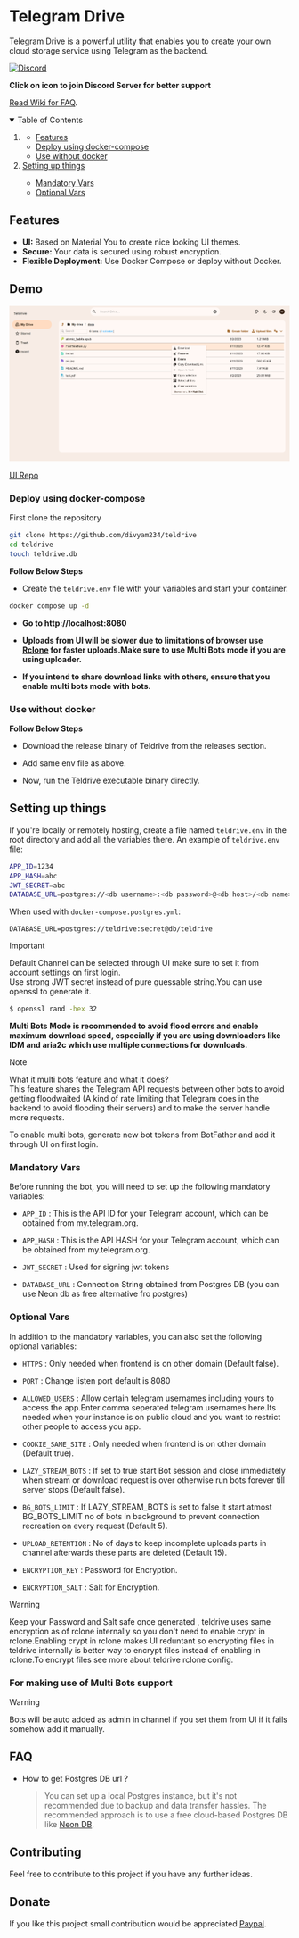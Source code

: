 # Telegram Drive

Telegram Drive is a powerful utility that enables you to create your own cloud storage service using Telegram as the backend.

[![Discord](https://img.shields.io/discord/1142377485737148479?label=discord&logo=discord&style=flat-square&logoColor=white)](https://discord.gg/J2gVAZnHfP)

**Click on icon to join Discord Server for better support**

[Read Wiki for FAQ](https://github.com/divyam234/teldrive/wiki).

<details open="open">
  <summary>Table of Contents</summary>
  <ol>
    <li>
      <ul>
      <li>
      <a href="#features">Features</a>
    </li>
        <li><a href="#deploy-using-docker-compose">Deploy using docker-compose</a></li>
       <li><a href="#use-without-docker">Use without docker</a></li>
      </ul>
    </li>
    <li><a href="#setting-up-things">Setting up things</a></li>
    <ul>
      <li><a href="#mandatory-vars">Mandatory Vars</a></li>
      <li><a href="#optional-vars">Optional Vars</a></li>
    </ul>
  </ol>
</details>

## Features

- **UI:** Based on Material You to create nice looking UI themes.
- **Secure:** Your data is secured using robust encryption.
- **Flexible Deployment:** Use Docker Compose or deploy without Docker.

## Demo

![demo](./public/demo.png)

[UI Repo ](https://github.com/divyam234/teldrive-ui)

### Deploy using docker-compose

First clone the repository

```sh
git clone https://github.com/divyam234/teldrive
cd teldrive
touch teldrive.db
```

**Follow Below Steps**

- Create the `teldrive.env` file with your variables and start your container.

```sh
docker compose up -d
```

- **Go to http://localhost:8080**
- **Uploads from UI will be slower due to limitations of browser use [Rclone](https://github.com/divyam234/rclone) for faster uploads.Make sure to use Multi Bots mode if you are using uploader.**

- **If you intend to share download links with others, ensure that you enable multi bots mode with bots.**

### Use without docker

**Follow Below Steps**

- Download the release binary of Teldrive from the releases section.

- Add same env file as above.
- Now, run the Teldrive executable binary directly.

## Setting up things

If you're locally or remotely hosting, create a file named `teldrive.env` in the root directory and add all the variables there.
An example of `teldrive.env` file:

```sh
APP_ID=1234
APP_HASH=abc
JWT_SECRET=abc
DATABASE_URL=postgres://<db username>:<db password>@<db host>/<db name>

```
When used with `docker-compose.postgres.yml`:
```
DATABASE_URL=postgres://teldrive:secret@db/teldrive
```

> [!IMPORTANT]
> Default Channel can be selected through UI make sure to set it from account settings on first login.<br>
> Use strong JWT secret instead of pure guessable string.You can use openssl to generate it.<br>

```bash
$ openssl rand -hex 32
```

**Multi Bots Mode is recommended to avoid flood errors and enable maximum download speed, especially if you are using downloaders like IDM and aria2c which use multiple connections for downloads.**

> [!NOTE]
> What it multi bots feature and what it does? <br>
> This feature shares the Telegram API requests between other bots to avoid getting floodwaited (A kind of rate limiting that Telegram does in the backend to avoid flooding their servers) and to make the server handle more requests. <br>

To enable multi bots, generate new bot tokens from BotFather and add it through UI on first login.

### Mandatory Vars

Before running the bot, you will need to set up the following mandatory variables:

- `APP_ID` : This is the API ID for your Telegram account, which can be obtained from my.telegram.org.

- `APP_HASH` : This is the API HASH for your Telegram account, which can be obtained from my.telegram.org.

- `JWT_SECRET` : Used for signing jwt tokens

- `DATABASE_URL` : Connection String obtained from Postgres DB (you can use Neon db as free alternative fro postgres)

### Optional Vars

In addition to the mandatory variables, you can also set the following optional variables:

- `HTTPS` : Only needed when frontend is on other domain (Default false).

- `PORT` : Change listen port default is 8080

- `ALLOWED_USERS` : Allow certain telegram usernames including yours to access the app.Enter comma seperated telegram usernames here.Its needed when your instance is on public cloud and you want to restrict other people to access you app.

- `COOKIE_SAME_SITE` : Only needed when frontend is on other domain (Default true).

- `LAZY_STREAM_BOTS` : If set to true start Bot session and close immediately when stream or download request is over otherwise run bots forever till server stops (Default false).

- `BG_BOTS_LIMIT` : If LAZY_STREAM_BOTS is set to false it start atmost BG_BOTS_LIMIT no of bots in background to prevent connection recreation on every request (Default 5).

- `UPLOAD_RETENTION` : No of days to keep incomplete uploads parts in channel afterwards these parts are deleted (Default 15).

- `ENCRYPTION_KEY`  : Password for Encryption.

- `ENCRYPTION_SALT` : Salt for Encryption.

> [!WARNING]
> Keep your Password and Salt safe once generated , teldrive uses same encryption as of rclone internally 
so you don't need to enable crypt in rclone.Enabling crypt in rclone makes UI reduntant so encrypting files
in teldrive internally is better way to encrypt files instead of enabling in rclone.To encrypt files see more 
about teldrive rclone config.

### For making use of Multi Bots support

> [!WARNING]
> Bots will be auto added as admin in channel if you set them from UI if it fails somehow add it manually.

## FAQ

- How to get Postgres DB url ?
  > You can set up a local Postgres instance, but it's not recommended due to backup and data transfer hassles. The recommended approach is to use a free cloud-based Postgres DB like [Neon DB](https://neon.tech/).

## Contributing

Feel free to contribute to this project if you have any further ideas.

## Donate

If you like this project small contribution would be appreciated [Paypal](https://paypal.me/redux234).
